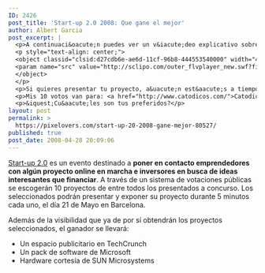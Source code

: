 ```yaml
---
ID: 2426
post_title: 'Start-up 2.0 2008: Que gane el mejor'
author: Albert Garcia
post_excerpt: |
  <p>A continuaci&oacute;n puedes ver un v&iacute;deo explicativo sobre Start-up 2.0</p>
  <p style="text-align: center;">
  <object classid="clsid:d27cdb6e-ae6d-11cf-96b8-444553540000" width="425" height="350" codebase="http://download.macromedia.com/pub/shockwave/cabs/flash/swflash.cab#version=6,0,40,0">
  <param name="src" value="http://sclipo.com/outer_flvplayer_new.swf?file=ZWV1N5I4I3Y4&amp;video_type=O" /><embed height="350" width="425" src="http://sclipo.com/outer_flvplayer_new.swf?file=ZWV1N5I4I3Y4&amp;video_type=O" type="application/x-shockwave-flash"/>
  </object>
  </p>
  <p>Si quieres presentar tu proyecto, a&uacute;n est&aacute;s a tiempo: el plazo termina el 30 de Abril. Si no, no dejes de visitar la lista de proyectos presentados y de votar por aquellos que m&aacute;s te gusten.</p>
  <p>Mis 10 votos van para: <a href="http://www.catodicos.com/">Catodicos</a>, <a href="https://www.tractis.com/">Tractis</a>, <a href="https://www.unvlog.com/">unvlog</a>, <a href="http://www.directodelcampo.com">directodelcampo</a>, <a href="http://www.minube.com">minube</a>, <a href="http://www.bubok.com">bubok</a>, <a href="http://www.mister-wong.es/">mr. wong</a>, <a href="http://www.genoom.com">genoom</a>, <a href="http://www.tvtrip.com">tvtrip</a> y... <a href="http://www.managerdeportivo.com/">Manager Deportivo</a>. ;-) Y a t&iacute;, &iquest;cu&aacute;les te han gustado m&aacute;s?</p>
  <p>&iquest;Cu&aacute;les son tus preferidos?</p>
layout: post
permalink: >
  https://pixelovers.com/start-up-20-2008-gane-mejor-80527/
published: true
post_date: 2008-04-28 20:09:06
---
```

<p><a href="http://www.startup2.eu/">Start-up 2.0</a> es un evento destinado a <strong>poner en contacto emprendedores con alg&uacute;n proyecto online en marcha e inversores en busca de ideas interesantes que financiar</strong>. A trav&eacute;s de un sistema de votaciones p&uacute;blicas se escoger&aacute;n 10 proyectos de entre todos los presentados a concurso. Los seleccionados podr&aacute;n presentar y exponer su proyecto durante 5 minutos cada uno, el d&iacute;a 21 de Mayo en Barcelona.</p>

<p>Adem&aacute;s de la visibilidad que ya de por s&iacute; obtendr&aacute;n los proyectos seleccionados, el ganador se llevar&aacute;:</p>

<ul>
<li>Un espacio publicitario en TechCrunch</li>
<li>Un pack de software de Microsoft</li>
<li>Hardware cortes&iacute;a de SUN Microsystems</li>
</ul>